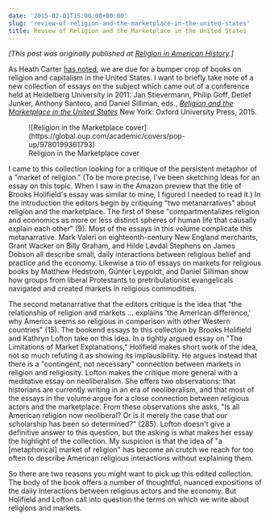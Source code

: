 ```yaml
---
date: '2015-02-01T15:06:00+00:00'
slug: 'review-of-religion-and-the-marketplace-in-the-united-states'
title: Review of Religion and the Marketplace in the United States
---
```


*\[This post was originally published at [Religion in American History](http://usreligion.blogspot.com/2015/02/religion-and-marketplace-in-united.html).\]*

As Heath Carter [has noted](http://usreligion.blogspot.com/2014/12/religious-historians-take-on-specter-of.html), we are due for a bumper crop of books on religion and capitalism in the United States. I want to briefly take note of a new collection of essays on the subject which came out of a conference held at Heidelberg University in 2011: Jan Stievermann, Philip Goff, Detlef Junker, Anthony Santoro, and Daniel Silliman, eds., *[Religion and the Marketplace in the United States](http://www.amazon.com/gp/product/0199361800/ref=as_li_tl?ie=UTF8&camp=1789&creative=390957&creativeASIN=0199361800&linkCode=as2&tag=thebacgla-20&linkId=K2XYWHXRZM5RJVXO)* New York: Oxford University Press, 2015.
<figure>
![Religion in the Marketplace cover](https://global.oup.com/academic/covers/pop-up/9780199361793)
<figcaption>
Religion in the Marketplace cover
</figcaption>
</figure>
I came to this collection looking for a critique of the persistent metaphor of a "market of religion." (To be more precise, I've been sketching ideas for an essay on this topic. When I saw in the Amazon preview that the title of Brooks Holifield's essay was similar to mine, I figured I needed to read it.) In the introduction the editors begin by critiquing "two metanarratives" about religion and the marketplace. The first of these "compartmentalizes religion and economics as more or less distinct spheres of human life that causally explain each other" (9). Most of the essays in this volume complicate this metanarrative. Mark Valeri on eighteenth-century New England merchants, Grant Wacker on Billy Graham, and Hilde Løvdal Stephens on James Dobson all describe small, daily interactions between religious belief and practice and the economy. Likewise a trio of essays on markets for religious books by Matthew Hedstrom, Günter Leypoldt, and Daniel Silliman show how groups from liberal Protestants to pretribulationist evangelicals navigated and created markets in religious commodities.

The second metanarrative that the editors critique is the idea that "the relationship of religion and markets ... explains 'the American difference,' why America seems so religious in comparison with other Western countries" (15). The bookend essays to this collection by Brooks Holifield and Kathryn Lofton take on this idea. In a tightly argued essay on "The Limitations of Market Explanations," Holifield makes short work of the idea, not so much refuting it as showing its implausibility. He argues instead that there is a "contingent, not necessary" connection between markets in religion and religiosity. Lofton makes the critique more general with a meditative essay on neoliberalism. She offers two observations: that historians are currently writing in an era of neoliberalism, and that most of the essays in the volume argue for a close connection between religious actors and the marketplace. From these observations she asks, "Is all American religion now neoliberal? Or is it merely the case that our scholarship has been so determined?" (285). Lofton doesn't give a definitive answer to this question, but the asking is what makes her essay the highlight of the collection. My suspicion is that the idea of "a \[metaphorical\] market of religion" has become an crutch we reach for too often to describe American religious interactions without explaining them.

So there are two reasons you might want to pick up this edited collection. The body of the book offers a number of thoughtful, nuanced expositions of the daily interactions between religious actors and the economy. But Holifield and Lofton call into question the terms on which we write about religions and markets.
